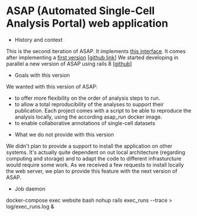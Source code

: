 # ASAP (Automated Single-Cell Analysis Portal) web application

* History and context

This is the second iteration of ASAP. It implements [this interface](https://asap.epfl.ch).
It comes after implementing a [first version](https://asap-old.epfl.ch) [[github link](https://github.com/DeplanckeLab/asap_old)]
We started developing in parallel a new version of ASAP using rails 8 [[github](https://github.com/DeplanckeLab/asap_web)]

* Goals with this version

We wanted with this version of ASAP:
   - to offer more flexibility on the order of analysis steps to run.
   - to allow a total reproducibility of the analyses to support their publication. Each project comes with a script to be able to reproduce the analysis locally, using the according asap_run docker image.
   - to enable collaborative annotations of single-cell datasets

* What we do not provide with this version

We didn't plan to provide a support to install the application on other systems.
It's actually quite dependent on out local architecture (regarding computing and storage) and to adapt the code to different infrasturcture would require some work.
As we received a few requests to install locally the web server, we plan to provide this feature with the next version of ASAP.

* Job daemon

docker-compose exec website bash
nohup rails exec_runs --trace > log/exec_runs.log &


